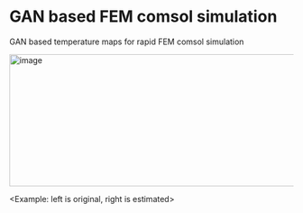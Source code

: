 # GAN based FEM comsol simulation
GAN based temperature maps for rapid FEM comsol simulation

<img width="914" height="234" alt="image" src="https://github.com/user-attachments/assets/19ffe837-67dd-49ac-94a9-49a384d53336" />

<Example: left is original, right is estimated>
